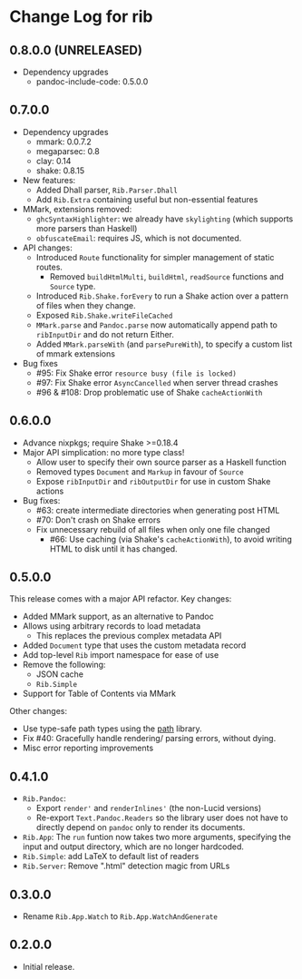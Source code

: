 # Change Log for rib

## 0.8.0.0 (UNRELEASED)

- Dependency upgrades
  - pandoc-include-code: 0.5.0.0

## 0.7.0.0

- Dependency upgrades
  - mmark: 0.0.7.2
  - megaparsec: 0.8
  - clay: 0.14
  - shake: 0.8.15
- New features:
  - Added Dhall parser, `Rib.Parser.Dhall`
  - Add `Rib.Extra` containing useful but non-essential features
- MMark, extensions removed:
  - `ghcSyntaxHighlighter`: we already have `skylighting` (which supports more parsers than Haskell)
  - `obfuscateEmail`: requires JS, which is not documented.
- API changes:
  - Introduced `Route` functionality for simpler management of static routes.
    - Removed `buildHtmlMulti`, `buildHtml`, `readSource` functions and `Source` type.
  - Introduced `Rib.Shake.forEvery` to run a Shake action over a pattern of files when they change.
  - Exposed `Rib.Shake.writeFileCached`
  - `MMark.parse` and `Pandoc.parse` now automatically append path to `ribInputDir` and do not return Either.
  - Added `MMark.parseWith` (and `parsePureWith`), to specify a custom list of mmark extensions
- Bug fixes
  - #95: Fix Shake error `resource busy (file is locked)`
  - #97: Fix Shake error `AsyncCancelled` when server thread crashes
  - #96 & #108: Drop problematic use of Shake `cacheActionWith`

## 0.6.0.0

- Advance nixpkgs; require Shake >=0.18.4
- Major API simplication: no more type class!
  - Allow user to specify their own source parser as a Haskell function
  - Removed types `Document` and `Markup` in favour of `Source`
  - Expose `ribInputDir` and `ribOutputDir` for use in custom Shake actions
- Bug fixes:
  - #63: create intermediate directories when generating post HTML
  - #70: Don't crash on Shake errors
  - Fix unnecessary rebuild of all files when only one file changed
    - #66: Use caching (via Shake's `cacheActionWith`), to avoid writing HTML to disk until it has changed.

## 0.5.0.0

This release comes with a major API refactor. Key changes:

- Added MMark support, as an alternative to Pandoc
- Allows using arbitrary records to load metadata
  - This replaces the previous complex metadata API
- Added `Document` type that uses the custom metadata record
- Add top-level `Rib` import namespace for ease of use
- Remove the following:
  - JSON cache
  - `Rib.Simple`
- Support for Table of Contents via MMark

Other changes:

- Use type-safe path types using the [path](http://hackage.haskell.org/package/path) library.
- Fix #40: Gracefully handle rendering/ parsing errors, without dying.
- Misc error reporting improvements

## 0.4.1.0

- `Rib.Pandoc`: 
  - Export `render'` and `renderInlines'` (the non-Lucid versions)
  - Re-export `Text.Pandoc.Readers` so the library user does not have to directly depend on `pandoc` only to render its documents.
- `Rib.App`: The `run` funtion now takes two more arguments, specifying the input and output directory, which are no longer hardcoded.
- `Rib.Simple`: add LaTeX to default list of readers
- `Rib.Server`: Remove ".html" detection magic from URLs

## 0.3.0.0

- Rename `Rib.App.Watch` to `Rib.App.WatchAndGenerate`

## 0.2.0.0

- Initial release.

